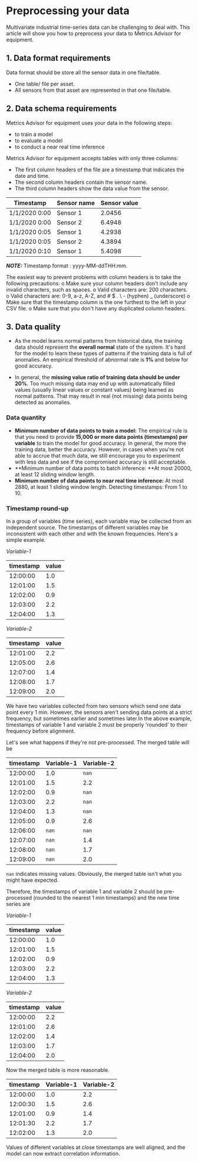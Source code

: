 # Preprocessing your data

Multivariate industrial time-series data can be challenging to deal with. This article will show you how to preprocess your data to Metrics Advisor for equipment.

## 1. Data format requirements 

Data format should be store all the sensor data in one file/table.

- One table/ file per asset.
- All sensors from that asset are represented in that one file/table.

## 2. Data schema requirements 

Metrics Advisor for equipment uses your data in the following steps:

- to train a model 
- to evaluate a model
- to conduct a near real time inference

Metrics Advisor for equipment accepts tables with only three columns:

- The first column headers of the file are a timestamp that indicates the date and time. 
- The second column headers contain the sensor name. 
- The third column headers show the data value from the sensor.

| Timestamp     | Sensor  name | Sensor  value |
| ------------- | ------------ | ------------- |
| 1/1/2020 0:00 | Sensor 1     | 2.0456        |
| 1/1/2020 0:00 | Sensor  2    | 6.4948        |
| 1/1/2020 0:05 | Sensor  1    | 4.2938        |
| 1/1/2020 0:05 | Sensor  2    | 4.3894        |
| 1/1/2020 0:10 | Sensor  1    | 5.4098        |

**_NOTE:_** Timestamp format : yyyy-MM-ddTHH:mm.

The easiest way to prevent problems with column headers is to take the following precautions:
o	Make sure your column headers don't include any invalid characters, such as spaces.
o	Valid characters are: 200 characters.
o	Valid characters are: 0-9, a-z, A-Z, and # $ . \ - (hyphen) _ (underscore)
o	Make sure that the timestamp column is the one furthest to the left in your CSV file.
o	Make sure that you don't have any duplicated column headers.

## 3. Data quality

- As the model learns normal patterns from historical data, the training data should represent the **overall normal** state of the system. It's hard for the model to learn these types of patterns if the training data is full of anomalies. An empirical threshold of abnormal rate is **1%** and below for good accuracy.

- In general, the **missing value ratio of training data should be under 20%**. Too much missing data may end up with automatically filled values (usually linear values or constant values) being learned as normal patterns. That may result in real (not missing) data points being detected as anomalies.

  

### Data quantity

- **Minimum number of data points to train a model:** The empirical rule is that you need to provide **15,000 or more data points (timestamps) per variable** to train the model for good accuracy. In general, the more the training data, better the accuracy. However, in cases when you're not able to accrue that much data, we still encourage you to experiment with less data and see if the compromised accuracy is still acceptable.
- **Minimum number of data points to batch inference: **At most 20000, at least 12 sliding window length.
- **Minimum number of data points to near real time inference:** At most 2880, at least 1 sliding window length. Detecting timestamps: From 1 to 10.

### Timestamp round-up

In a group of variables (time series), each variable may be collected from an independent source. The timestamps of different variables may be inconsistent with each other and with the known frequencies. Here's a simple example.

*Variable-1*

| timestamp | value |
| :-------- | :---- |
| 12:00:00  | 1.0   |
| 12:01:00  | 1.5   |
| 12:02:00  | 0.9   |
| 12:03:00  | 2.2   |
| 12:04:00  | 1.3   |

*Variable-2*

| timestamp | value |
| :-------- | :---- |
| 12:01:00  | 2.2   |
| 12:05:00  | 2.6   |
| 12:07:00  | 1.4   |
| 12:08:00  | 1.7   |
| 12:09:00  | 2.0   |

We have two variables collected from two sensors which send one data point every 1 min. However, the sensors aren't sending data points at a strict frequency, but sometimes earlier and sometimes later.In the above example, timestamps of variable 1 and variable 2 must be properly 'rounded' to their frequency before alignment.

Let's see what happens if they're not pre-processed. The merged table will be

| timestamp | Variable-1 | Variable-2 |
| :-------- | :--------- | :--------- |
| 12:00:00  | 1.0        | `nan`      |
| 12:01:00  | 1.5        | 2.2        |
| 12:02:00  | 0.9        | `nan`      |
| 12:03:00  | 2.2        | `nan`      |
| 12:04:00  | 1.3        | `nan`      |
| 12:05:00  | 0.9        | 2.6        |
| 12:06:00  | `nan`      | `nan`      |
| 12:07:00  | `nan`      | 1.4        |
| 12:08:00  | `nan`      | 1.7        |
| 12:09:00  | `nan`      | 2.0        |

`nan` indicates missing values. Obviously, the merged table isn't what you might have expected. 

Therefore, the timestamps of variable 1 and variable 2 should be pre-processed (rounded to the nearest 1 min timestamps) and the new time series are

*Variable-1*

| timestamp | value |
| :-------- | :---- |
| 12:00:00  | 1.0   |
| 12:01:00  | 1.5   |
| 12:02:00  | 0.9   |
| 12:03:00  | 2.2   |
| 12:04:00  | 1.3   |

*Variable-2*

| timestamp | value |
| :-------- | :---- |
| 12:00:00  | 2.2   |
| 12:01:00  | 2.6   |
| 12:02:00  | 1.4   |
| 12:03:00  | 1.7   |
| 12:04:00  | 2.0   |

Now the merged table is more reasonable.

| timestamp | Variable-1 | Variable-2 |
| :-------- | :--------- | :--------- |
| 12:00:00  | 1.0        | 2.2        |
| 12:00:30  | 1.5        | 2.6        |
| 12:01:00  | 0.9        | 1.4        |
| 12:01:30  | 2.2        | 1.7        |
| 12:02:00  | 1.3        | 2.0        |

Values of different variables at close timestamps are well aligned, and the model can now extract correlation information.





